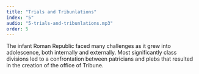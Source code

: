 ```yaml
---
title: "Trials and Tribunlations"
index: "5"
audio: "5-trials-and-tribunlations.mp3"
order: 5
---
```


The infant Roman Republic faced many challenges as it grew into adolescence, both internally and externally. Most significantly class divisions led to a confrontation between patricians and plebs that resulted in the creation of the office of Tribune.
